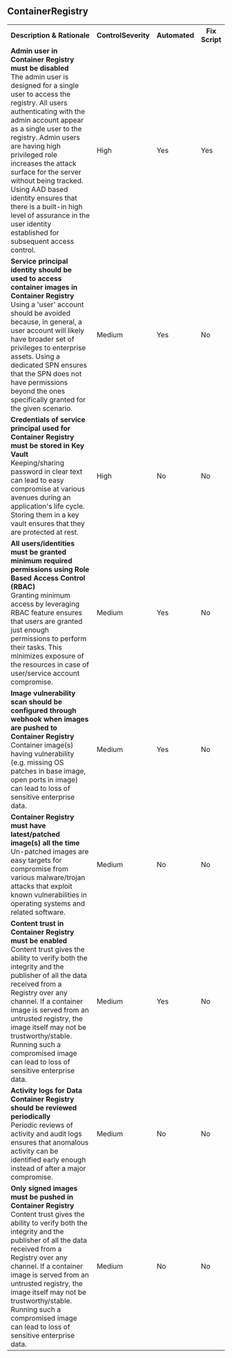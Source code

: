 <!DOCTYPE html PUBLIC "-//W3C//DTD XHTML 1.0 Strict//EN"  "http://www.w3.org/TR/xhtml1/DTD/xhtml1-strict.dtd">
<html xmlns="http://www.w3.org/1999/xhtml">

<head>

</head>

<body>
    <H2>ContainerRegistry</H2>
    <table>
        <tr>
            <th>Description & Rationale</th>
            <th>ControlSeverity</th>
            <th>Automated</th>
            <th>Fix Script</th>
        </tr>
        <tr>
            <td><b>Admin user in Container Registry must be disabled</b><br />The admin user is designed for a single
                user to access the registry. All users authenticating with the admin account appear as a single user to
                the registry. Admin users are having high privileged role increases the attack surface for the server
                without being tracked. Using AAD based identity ensures that there is a built-in high level of
                assurance in the user identity established for subsequent access control.</td>
            <td>High</td>
            <td>Yes</td>
            <td>Yes</td>
        </tr>
        <tr>
            <td><b>Service principal identity should be used to access container images in Container Registry</b><br />Using
                a 'user' account should be avoided because, in general, a user account will likely have broader set of
                privileges to enterprise assets. Using a dedicated SPN ensures that the SPN does not have permissions
                beyond the ones specifically granted for the given scenario.</td>
            <td>Medium</td>
            <td>Yes</td>
            <td>No</td>
        </tr>
        <tr>
            <td><b>Credentials of service principal used for Container Registry must be stored in Key Vault</b><br />Keeping/sharing
                password in clear text can lead to easy compromise at various avenues during an application's life
                cycle. Storing them in a key vault ensures that they are protected at rest.</td>
            <td>High</td>
            <td>No</td>
            <td>No</td>
        </tr>
        <tr>
            <td><b>All users/identities must be granted minimum required permissions using Role Based Access Control
                    (RBAC)</b><br />Granting minimum access by leveraging RBAC feature ensures that users are granted
                just enough permissions to perform their tasks. This minimizes exposure of the resources in case of
                user/service account compromise.</td>
            <td>Medium</td>
            <td>Yes</td>
            <td>No</td>
        </tr>
        <tr>
            <td><b>Image vulnerability scan should be configured through webhook when images are pushed to Container
                    Registry</b><br />Container image(s) having vulnerability (e.g. missing OS patches in base image,
                open ports in image) can lead to loss of sensitive enterprise data.</td>
            <td>Medium</td>
            <td>Yes</td>
            <td>No</td>
        </tr>
        <tr>
            <td><b>Container Registry must have latest/patched image(s) all the time</b><br />Un-patched images are
                easy targets for compromise from various malware/trojan attacks that exploit known vulnerabilities in
                operating systems and related software.</td>
            <td>Medium</td>
            <td>No</td>
            <td>No</td>
        </tr>
        <tr>
            <td><b>Content trust in Container Registry must be enabled</b><br />Content trust gives the ability to
                verify both the integrity and the publisher of all the data received from a Registry over any channel.
                If a container image is served from an untrusted registry, the image itself may not be
                trustworthy/stable. Running such a compromised image can lead to loss of sensitive enterprise data.</td>
            <td>Medium</td>
            <td>Yes</td>
            <td>No</td>
        </tr>
        <tr>
            <td><b>Activity logs for Data Container Registry should be reviewed periodically</b><br />Periodic reviews
                of activity and audit logs ensures that anomalous activity can be identified early enough instead of
                after a major compromise.</td>
            <td>Medium</td>
            <td>No</td>
            <td>No</td>
        </tr>
        <tr>
            <td><b>Only signed images must be pushed in Container Registry</b><br />Content trust gives the ability to
                verify both the integrity and the publisher of all the data received from a Registry over any channel.
                If a container image is served from an untrusted registry, the image itself may not be
                trustworthy/stable. Running such a compromised image can lead to loss of sensitive enterprise data.</td>
            <td>Medium</td>
            <td>No</td>
            <td>No</td>
        </tr>
    </table>
    <table>
    </table>
</body>

</html>
